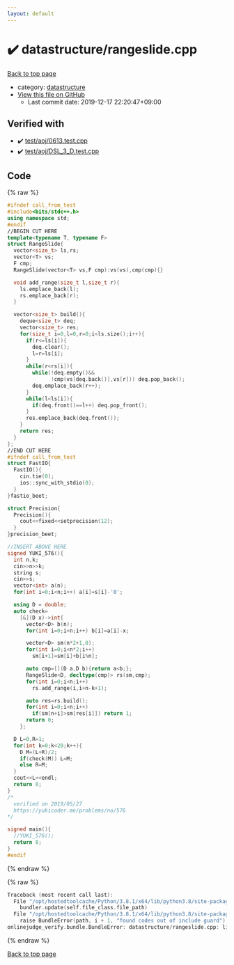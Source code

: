 ```yaml
---
layout: default
---
```


<!-- mathjax config similar to math.stackexchange -->
<script type="text/javascript" async
  src="https://cdnjs.cloudflare.com/ajax/libs/mathjax/2.7.5/MathJax.js?config=TeX-MML-AM_CHTML">
</script>
<script type="text/x-mathjax-config">
  MathJax.Hub.Config({
    TeX: { equationNumbers: { autoNumber: "AMS" }},
    tex2jax: {
      inlineMath: [ ['$','$'] ],
      processEscapes: true
    },
    "HTML-CSS": { matchFontHeight: false },
    displayAlign: "left",
    displayIndent: "2em"
  });
</script>

<script type="text/javascript" src="https://cdnjs.cloudflare.com/ajax/libs/jquery/3.4.1/jquery.min.js"></script>
<script src="https://cdn.jsdelivr.net/npm/jquery-balloon-js@1.1.2/jquery.balloon.min.js" integrity="sha256-ZEYs9VrgAeNuPvs15E39OsyOJaIkXEEt10fzxJ20+2I=" crossorigin="anonymous"></script>
<script type="text/javascript" src="../../assets/js/copy-button.js"></script>
<link rel="stylesheet" href="../../assets/css/copy-button.css" />


# :heavy_check_mark: datastructure/rangeslide.cpp

<a href="../../index.html">Back to top page</a>

* category: <a href="../../index.html#8dc87745f885a4cc532acd7b15b8b5fe">datastructure</a>
* <a href="{{ site.github.repository_url }}/blob/master/datastructure/rangeslide.cpp">View this file on GitHub</a>
    - Last commit date: 2019-12-17 22:20:47+09:00




## Verified with

* :heavy_check_mark: <a href="../../verify/test/aoj/0613.test.cpp.html">test/aoj/0613.test.cpp</a>
* :heavy_check_mark: <a href="../../verify/test/aoj/DSL_3_D.test.cpp.html">test/aoj/DSL_3_D.test.cpp</a>


## Code

<a id="unbundled"></a>
{% raw %}
```cpp
#ifndef call_from_test
#include<bits/stdc++.h>
using namespace std;
#endif
//BEGIN CUT HERE
template<typename T, typename F>
struct RangeSlide{
  vector<size_t> ls,rs;
  vector<T> vs;
  F cmp;
  RangeSlide(vector<T> vs,F cmp):vs(vs),cmp(cmp){}

  void add_range(size_t l,size_t r){
    ls.emplace_back(l);
    rs.emplace_back(r);
  }

  vector<size_t> build(){
    deque<size_t> deq;
    vector<size_t> res;
    for(size_t i=0,l=0,r=0;i<ls.size();i++){
      if(r<=ls[i]){
        deq.clear();
        l=r=ls[i];
      }
      while(r<rs[i]){
        while(!deq.empty()&&
              !cmp(vs[deq.back()],vs[r])) deq.pop_back();
        deq.emplace_back(r++);
      }
      while(l<ls[i]){
        if(deq.front()==l++) deq.pop_front();
      }
      res.emplace_back(deq.front());
    }
    return res;
  }
};
//END CUT HERE
#ifndef call_from_test
struct FastIO{
  FastIO(){
    cin.tie(0);
    ios::sync_with_stdio(0);
  }
}fastio_beet;

struct Precision{
  Precision(){
    cout<<fixed<<setprecision(12);
  }
}precision_beet;

//INSERT ABOVE HERE
signed YUKI_576(){
  int n,k;
  cin>>n>>k;
  string s;
  cin>>s;
  vector<int> a(n);
  for(int i=0;i<n;i++) a[i]=s[i]-'0';

  using D = double;
  auto check=
    [&](D x)->int{
      vector<D> b(n);
      for(int i=0;i<n;i++) b[i]=a[i]-x;

      vector<D> sm(n*2+1,0);
      for(int i=0;i<n*2;i++)
        sm[i+1]=sm[i]+b[i%n];

      auto cmp=[](D a,D b){return a<b;};
      RangeSlide<D, decltype(cmp)> rs(sm,cmp);
      for(int i=0;i<n;i++)
        rs.add_range(i,i+n-k+1);

      auto res=rs.build();
      for(int i=0;i<n;i++)
        if(sm[n+i]>sm[res[i]]) return 1;
      return 0;
    };

  D L=0,R=1;
  for(int k=0;k<20;k++){
    D M=(L+R)/2;
    if(check(M)) L=M;
    else R=M;
  }
  cout<<L<<endl;
  return 0;
}
/*
  verified on 2019/05/27
  https://yukicoder.me/problems/no/576
*/

signed main(){
  //YUKI_576();
  return 0;
}
#endif

```
{% endraw %}

<a id="bundled"></a>
{% raw %}
```cpp
Traceback (most recent call last):
  File "/opt/hostedtoolcache/Python/3.8.1/x64/lib/python3.8/site-packages/onlinejudge_verify/docs.py", line 342, in write_contents
    bundler.update(self.file_class.file_path)
  File "/opt/hostedtoolcache/Python/3.8.1/x64/lib/python3.8/site-packages/onlinejudge_verify/bundle.py", line 151, in update
    raise BundleError(path, i + 1, "found codes out of include guard")
onlinejudge_verify.bundle.BundleError: datastructure/rangeslide.cpp: line 5: found codes out of include guard

```
{% endraw %}

<a href="../../index.html">Back to top page</a>

